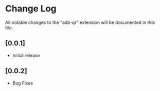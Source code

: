 # Change Log

All notable changes to the "adb-qr" extension will be documented in this file.

## [0.0.1]

- Initial release

## [0.0.2]

- Bug Fixes